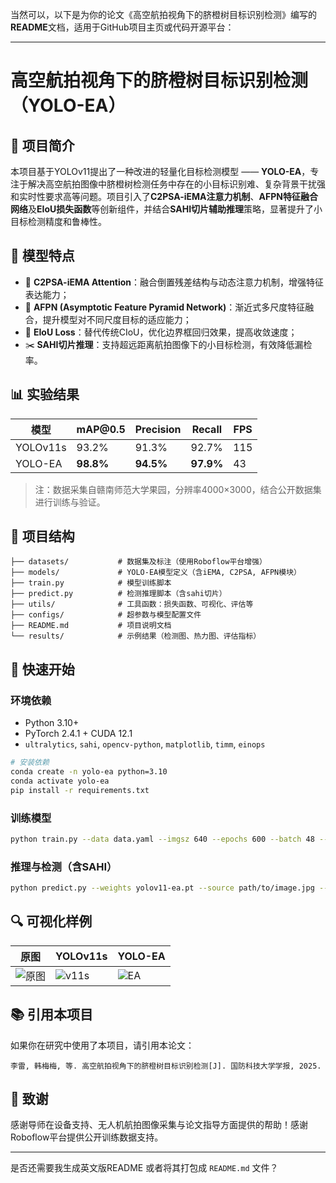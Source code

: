 当然可以，以下是为你的论文《高空航拍视角下的脐橙树目标识别检测》编写的**README**文档，适用于GitHub项目主页或代码开源平台：

---

# 高空航拍视角下的脐橙树目标识别检测（YOLO-EA）

## 📌 项目简介

本项目基于YOLOv11提出了一种改进的轻量化目标检测模型 —— **YOLO-EA**，专注于解决高空航拍图像中脐橙树检测任务中存在的小目标识别难、复杂背景干扰强和实时性要求高等问题。项目引入了**C2PSA-iEMA注意力机制**、**AFPN特征融合网络**及**EIoU损失函数**等创新组件，并结合**SAHI切片辅助推理**策略，显著提升了小目标检测精度和鲁棒性。

## 🌟 模型特点

* 🧠 **C2PSA-iEMA Attention**：融合倒置残差结构与动态注意力机制，增强特征表达能力；
* 🧱 **AFPN (Asymptotic Feature Pyramid Network)**：渐近式多尺度特征融合，提升模型对不同尺度目标的适应能力；
* 🎯 **EIoU Loss**：替代传统CIoU，优化边界框回归效果，提高收敛速度；
* ✂️ **SAHI切片推理**：支持超远距离航拍图像下的小目标检测，有效降低漏检率。

## 📊 实验结果

| 模型       | mAP\@0.5  | Precision | Recall    | FPS |
| -------- | --------- | --------- | --------- | --- |
| YOLOv11s | 93.2%     | 91.3%     | 92.7%     | 115 |
| YOLO-EA  | **98.8%** | **94.5%** | **97.9%** | 43  |

> 注：数据采集自赣南师范大学果园，分辨率4000×3000，结合公开数据集进行训练与验证。

## 📁 项目结构

```
├── datasets/           # 数据集及标注（使用Roboflow平台增强）
├── models/             # YOLO-EA模型定义（含iEMA, C2PSA, AFPN模块）
├── train.py            # 模型训练脚本
├── predict.py          # 检测推理脚本（含sahi切片）
├── utils/              # 工具函数：损失函数、可视化、评估等
├── configs/            # 超参数与模型配置文件
├── README.md           # 项目说明文档
└── results/            # 示例结果（检测图、热力图、评估指标）
```

## 🚀 快速开始

### 环境依赖

* Python 3.10+
* PyTorch 2.4.1 + CUDA 12.1
* `ultralytics`, `sahi`, `opencv-python`, `matplotlib`, `timm`, `einops`

```bash
# 安装依赖
conda create -n yolo-ea python=3.10
conda activate yolo-ea
pip install -r requirements.txt
```

### 训练模型

```bash
python train.py --data data.yaml --imgsz 640 --epochs 600 --batch 48 --device 0
```

### 推理与检测（含SAHI）

```bash
python predict.py --weights yolov11-ea.pt --source path/to/image.jpg --sahi
```

## 🔍 可视化样例

| 原图                     | YOLOv11s                  | YOLO-EA               |
| ---------------------- | ------------------------- | --------------------- |
| ![原图](results/raw.jpg) | ![v11s](results/v11s.jpg) | ![EA](results/ea.jpg) |

## 📚 引用本项目

如果你在研究中使用了本项目，请引用本论文：

```
李雷, 韩梅梅, 等. 高空航拍视角下的脐橙树目标识别检测[J]. 国防科技大学学报, 2025.
```

## 🧠 致谢

感谢导师在设备支持、无人机航拍图像采集与论文指导方面提供的帮助！感谢Roboflow平台提供公开训练数据支持。

---

是否还需要我生成英文版README 或者将其打包成 `README.md` 文件？
